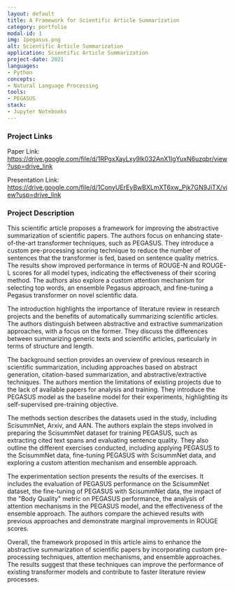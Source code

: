 ```yaml
---
layout: default
title: A Framework for Scientific Article Summarization
category: portfolio
modal-id: 1
img: 1pegasus.png
alt: Scientific Article Summarization
application: Scientific Article Summarization
project-date: 2021
languages:
- Python
concepts:
- Natural Language Processing
tools:
- PEGASUS
stack:
- Jupyter Notebooks
---
```

### Project Links

Paper Link: https://drive.google.com/file/d/1RPgxXayLxy9lk032AnX1IgYuxN6uzqbr/view?usp=drive_link

Presentation Link: https://drive.google.com/file/d/1ConyUErEyBwBXLmXT6xw_Pjk7GN9JiTX/view?usp=drive_link

### Project Description

This scientific article proposes a framework for improving the abstractive summarization of scientific papers. The authors focus on enhancing state-of-the-art transformer techniques, such as PEGASUS. They introduce a custom pre-processing scoring technique to reduce the number of sentences that the transformer is fed, based on sentence quality metrics. The results show improved performance in terms of ROUGE-N and ROUGE-L scores for all model types, indicating the effectiveness of their scoring method. The authors also explore a custom attention mechanism for selecting top words, an ensemble Pegasus approach, and fine-tuning a Pegasus transformer on novel scientific data.

The introduction highlights the importance of literature review in research projects and the benefits of automatically summarizing scientific articles. The authors distinguish between abstractive and extractive summarization approaches, with a focus on the former. They discuss the differences between summarizing generic texts and scientific articles, particularly in terms of structure and length.

The background section provides an overview of previous research in scientific summarization, including approaches based on abstract generation, citation-based summarization, and abstractive/extractive techniques. The authors mention the limitations of existing projects due to the lack of available papers for analysis and training. They introduce the PEGASUS model as the baseline model for their experiments, highlighting its self-supervised pre-training objective.

The methods section describes the datasets used in the study, including ScisummNet, Arxiv, and AAN. The authors explain the steps involved in preparing the ScisummNet dataset for training PEGASUS, such as extracting cited text spans and evaluating sentence quality. They also outline the different exercises conducted, including applying PEGASUS to the ScisummNet data, fine-tuning PEGASUS with ScisummNet data, and exploring a custom attention mechanism and ensemble approach.

The experimentation section presents the results of the exercises. It includes the evaluation of PEGASUS performance on the ScisummNet dataset, the fine-tuning of PEGASUS with ScisummNet data, the impact of the "Body Quality" metric on PEGASUS performance, the analysis of attention mechanisms in the PEGASUS model, and the effectiveness of the ensemble approach. The authors compare the achieved results with previous approaches and demonstrate marginal improvements in ROUGE scores.

Overall, the framework proposed in this article aims to enhance the abstractive summarization of scientific papers by incorporating custom pre-processing techniques, attention mechanisms, and ensemble approaches. The results suggest that these techniques can improve the performance of existing transformer models and contribute to faster literature review processes.
